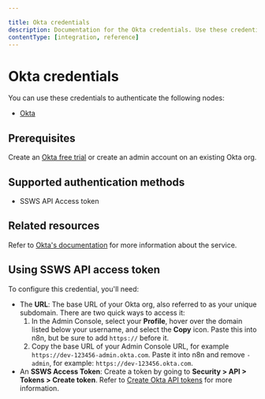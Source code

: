 ```yaml
---

title: Okta credentials
description: Documentation for the Okta credentials. Use these credentials to authenticate Okta in n8n, a workflow automation platform.
contentType: [integration, reference]
---
```


# Okta credentials

You can use these credentials to authenticate the following nodes:

- [Okta](/integrations/builtin/app-nodes/n8n-nodes-base.okta.md)

## Prerequisites

Create an [Okta free trial](https://www.okta.com/free-trial/) or create an admin account on an existing Okta org.

## Supported authentication methods

- SSWS API Access token

## Related resources

Refer to [Okta's documentation](https://developer.okta.com/docs/reference/) for more information about the service.

## Using SSWS API access token

To configure this credential, you'll need:

- The **URL**: The base URL of your Okta org, also referred to as your unique subdomain. There are two quick ways to access it:
    1. In the Admin Console, select your **Profile**, hover over the domain listed below your username, and select the **Copy** icon. Paste this into n8n, but be sure to add `https://` before it.
    2. Copy the base URL of your Admin Console URL, for example `https://dev-123456-admin.okta.com`. Paste it into n8n and remove `-admin`, for example: `https://dev-123456.okta.com`.
- An **SSWS Access Token**: Create a token by going to **Security > API > Tokens > Create token**. Refer to [Create Okta API tokens](https://help.okta.com/en-us/content/topics/security/api.htm?cshid=ext-create-api-token#create-okta-api-token) for more information.